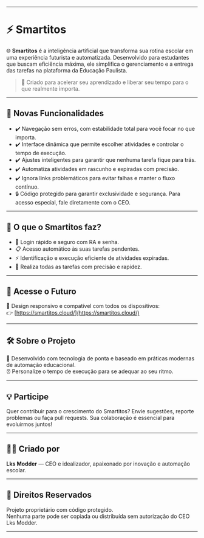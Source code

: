 
---

# ⚡ Smartitos

🌐 **Smartitos** é a inteligência artificial que transforma sua rotina escolar em uma experiência futurista e automatizada. Desenvolvido para estudantes que buscam eficiência máxima, ele simplifica o gerenciamento e a entrega das tarefas na plataforma da Educação Paulista.

> 🚀 Criado para acelerar seu aprendizado e liberar seu tempo para o que realmente importa.

---

## 🚀 Novas Funcionalidades

- ✔️ Navegação sem erros, com estabilidade total para você focar no que importa.  
- ✔️ Interface dinâmica que permite escolher atividades e controlar o tempo de execução.  
- ✔️ Ajustes inteligentes para garantir que nenhuma tarefa fique para trás.  
- ✔️ Automatiza atividades em rascunho e expiradas com precisão.  
- ✔️ Ignora links problemáticos para evitar falhas e manter o fluxo contínuo.  
- 🔒 Código protegido para garantir exclusividade e segurança. Para acesso especial, fale diretamente com o CEO.

---

## 🤖 O que o Smartitos faz?

- 🔐 Login rápido e seguro com RA e senha.  
- 📋 Acesso automático às suas tarefas pendentes.  
- ⚡ Identificação e execução eficiente de atividades expiradas.  
- 🎯 Realiza todas as tarefas com precisão e rapidez.

---

## 🌟 Acesse o Futuro

📱 Design responsivo e compatível com todos os dispositivos:  
👉 [https://smartitos.cloud/](https://smartitos.cloud/)

---

## 🛠️ Sobre o Projeto

🧩 Desenvolvido com tecnologia de ponta e baseado em práticas modernas de automação educacional.  
⏰ Personalize o tempo de execução para se adequar ao seu ritmo.

---

## 💡 Participe

Quer contribuir para o crescimento do Smartitos? Envie sugestões, reporte problemas ou faça pull requests. Sua colaboração é essencial para evoluirmos juntos!

---

## 👨‍💻 Criado por  
**Lks Modder** — CEO e idealizador, apaixonado por inovação e automação escolar.

---

## 🔐 Direitos Reservados

Projeto proprietário com código protegido.  
Nenhuma parte pode ser copiada ou distribuída sem autorização do CEO Lks Modder.

---
